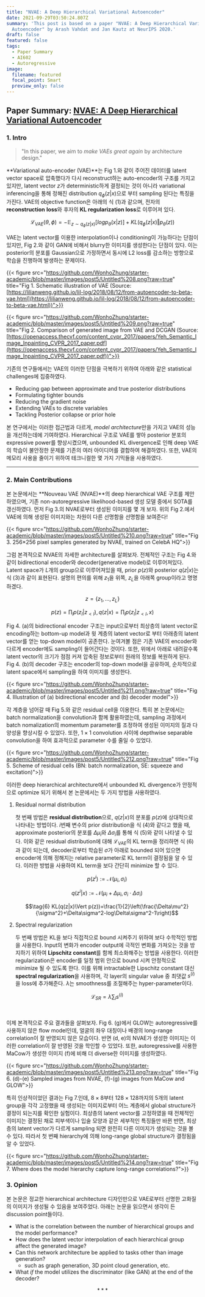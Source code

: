 ```yaml
---
title: "NVAE: A Deep Hierarchical Variational Autoencoder"
date: 2021-09-29T03:50:24.807Z
summary: 'This post is based on a paper "NVAE: A Deep Hierarchical Variational
  Autoencoder" by Arash Vahdat and Jan Kautz at NeurIPS 2020.'
draft: false
featured: false
tags:
  - Paper Summary
  - AI602
  - Autoregressive
image:
  filename: featured
  focal_point: Smart
  preview_only: false
---
```

## Paper Summary: [NVAE: A Deep Hierarchical Variational Autoencoder](https://arxiv.org/pdf/2007.03898v1.pdf)

### 1. Intro

  > "In this paper, we aim to *make VAEs great again* by architecture design." 
    
 **Variational auto-encoder (VAE)**는 Fig 1.와 같이 주어진 데이터를 latent vector space로 압축했다가 다시 reconstruct하는 auto-encoder의 구조를 가지고 있지만, latent vector $z$가 deterministic하게 결정되는 것이 아니라 variational inferencing을 통해 정해진 distribution $q_\phi (z|x)$으로 부터 sampling 된다는 특징을 가진다. VAE의 objective function은 아래의 식 (1)과 같으며, 전자의 **reconstruction** **loss**와 후자의 **KL regularization loss**로 이루어져 있다.
    
 $$\tag{1} \mathcal{L}_{VAE}(\theta,\phi)=-\mathbb{E}_{z\sim q_\phi (z|x)}[logp_\theta (x|z)]+KL(q_\phi (z|x)\Vert p_\theta (z))$$
    
 VAE는 latent vector를 이용한 interpolation이나 conditioning이 가능하다는 단점이 있지만, Fig 2.와 같이 GAN에 비해서 blurry한 이미지를 생성한다는 단점이 있다. 이는 posterior의 분포를 Gaussian으로 가정하면서 동시에 L2 loss를 감소하는 방향으로 학습을 진행하여 발생하는 문제이다.
    
 {{< figure src="https://github.com/WonhoZhung/starter-academic/blob/master/images/post5/Untitled%208.png?raw=true" title="Fig 1. Schematic illustration of VAE (Source: [https://lilianweng.github.io/lil-log/2018/08/12/from-autoencoder-to-beta-vae.html](https://lilianweng.github.io/lil-log/2018/08/12/from-autoencoder-to-beta-vae.html))">}}
    
 {{< figure src="https://github.com/WonhoZhung/starter-academic/blob/master/images/post5/Untitled%209.png?raw=true" title="Fig 2. Comparison of generated image from VAE and DCGAN (Source: [https://openaccess.thecvf.com/content_cvpr_2017/papers/Yeh_Semantic_Image_Inpainting_CVPR_2017_paper.pdf](https://openaccess.thecvf.com/content_cvpr_2017/papers/Yeh_Semantic_Image_Inpainting_CVPR_2017_paper.pdf))">}}
    
 기존의 연구들에서는 VAE의 이러한 단점을 극복하기 위하여 아래와 같은 statistical challenges에 집중하였다. 
    
 - Reducing gap between approximate and true posterior distributions
 - Formulating tighter bounds
 - Reducing the gradient noise
 - Extending VAEs to discrete variables
 - Tackling Posterior collapse or prior hole
    
 본 연구에서는 이러한 접근법과 다르게, *model architecture*만을 가지고 VAE의 성능을 개선하는데에 기여하였다. Hierarchical 구조로 VAE를 쌓아 posterior 분포의 expressive power를 향상시켰으며, unbounded KL divergence로 인해 deep VAE의 학습이 불안정한 문제를 기존의 여러 아이디어를 결합하여 해결하였다. 또한, VAE의 메모리 사용을 줄이기 위하여 테크니컬한 몇 가지 기믹들을 사용하였다.
    

---                       

### 2. Main Contributions

본 논문에서는 **Nouveau VAE (NVAE)**의 deep hierarchical VAE 구조를 제안하였으며, 기존 non-autoregressive likelihood-based 생성 모델 중에서 SOTA를 갱신하였다. 먼저 Fig 3.의 NVAE로부터 생성된 이미지를 몇 개 보자. 위의 Fig 2.에서 VAE에 의해 생성된 이미지와는 차원이 다른 선명함을 선명함을 보여준다! 
    
 {{< figure src="https://github.com/WonhoZhung/starter-academic/blob/master/images/post5/Untitled%210.png?raw=true" title="Fig 3. 256×256 pixel samples generated by NVAE, trained on CelebA HQ">}}
    
 그럼 본격적으로 NVAE의 자세한 architecture를 살펴보자. 전체적인 구조는 Fig 4.와 같이 bidirectional encoder와 decoder(generative model)로 이루어져있다. Latent space가 $L$개의 group으로 이루어져있을 때, prior $p(z)$와 posterior $q(z|x)$는 식 (3)과 같이 표현된다. 설명의 편의를 위해 $z_1$을 위쪽, $z_L$을 아래쪽 group이라고 명명하겠다.
    
 $$\tag{2} z=\{z_1,...,z_L\}$$
    
 $$\tag{3}p(z)=\prod_l p(z_l|z_{<l}),q(z|x)=\prod_l p(z_l|z_{<l},x)$$
    
 Fig 4. (a)의 bidirectional encoder 구조는 input으로부터 최상층의 latent vector로 encoding하는 bottom-up model과 윗 계층의 latent vector로 부터 아래층의 latent vector를 얻는 top-down model이 공존한다. 눈여겨볼 점은 기존 VAE의 encoder와 다르게 encoder에도 sampling이 들어간다는 것이다. 또한, 위에서 아래로 내려갈수록 latent vector의 크기가 점점 커져 압축된 정보로부터 원래의 정보를 복원하게 된다. Fig 4. (b)의 decoder 구조는 encoder의 top-down model을 공유하여, 순차적으로 latent space에서 sampling을 하여 이미지를 생성한다.
    
 {{< figure src="https://github.com/WonhoZhung/starter-academic/blob/master/images/post5/Untitled%211.png?raw=true" title="Fig 4. Illustration of (a) bidirectional encoder and (b) decoder model">}}
    
 각 계층을 넘어갈 때 Fig 5.와 같은 residual cell을 이용한다. 특히 본 논문에서는 batch normalization을 convolution과 함께 활용하였는데, sampling 과정에서 batch nomalization의 momentum parameter를 조정하여 생성된 이미지의 질과 다양성을 향상시킬 수 있었다. 또한, $1\times 1$ convolution 사이에 depthwise separable convolution을 하여 효과적으로 parameter 수를 줄일 수 있었다.
    
{{< figure src="https://github.com/WonhoZhung/starter-academic/blob/master/images/post5/Untitled%212.png?raw=true" title="Fig 5. Scheme of residual cells (BN: batch normalization, SE: squeeze and excitation)">}}
    
 이러한 deep hierarchical architecture에서 unbounded KL divergence가 안정적으로 optimize 되기 위해서 본 논문에서는 두 가지 방법을 사용하였다.
    
 1. Residual normal distribution
        
      첫 번째 방법은 **residual distribution**으로, $q(z|x)$의 분포를 $p(z)$에 상대적으로 나타내는 방법이다. $i$번째 변수의 prior distribution을 식 (4)와 같다고 했을 때, approximate posterior의 분포를 $\Delta\mu_i$와 $\Delta\sigma_i$를 통해 식 (5)와 같이 나타낼 수 있다. 이와 같은 residual distribution에 대해 $\mathcal{L}_{VAE}$의 KL term을 정리하면 식 (6)과 같이 되는데, decoder로부터 학습된 $\sigma$가 아래로 bounded 되어 있으면 encoder에 의해 정해지는 relative parameter로 KL term이 결정됨을 알 수 있다. 이러한 방법을 사용하여 KL term을 보다 간단히 minimize 할 수 있다. 
        
      $$\tag{4} p(z^i):=\mathcal{N}(\mu_i,\sigma_i)$$
        
      $$\tag{5} q(z^i|x):=\mathcal{N}(\mu_i+\Delta\mu_i,\sigma_i\cdot\Delta\sigma_i)$$
        
      $$\tag{6} KL(q(z|x)\Vert p(z))=\frac{1}{2}\left(\frac{\Delta\mu^2}{\sigma^2}+\Delta\sigma^2-log\Delta\sigma^2-1\right)$$
        
 
2. Spectral regularization
        
      두 번째 방법은 KL을 보다 직접적으로 bound 시켜주기 위하여 보다 수학적인 방법을 사용한다. Input의 변화가 encoder output에 극적인 변화를 가져오는 것을 방지하기 위하여 **Lipschitz constant**를 함께 최소화해주는 방법을 사용한다. 이러한 regularization은 encoder를 일정 범위 안으로 bound 시켜 안정적으로 minimize 될 수 있도록 한다. 이를 위해 intractable한 Lipschitz constant 대신 **spectral regularization**을 사용하며, 각 layer의 singular value 중 최댓값 $s^{(i)}$을 loss에 추가해준다. $\lambda$는 smoothness를 조절해주는 hyper-parameter이다.
        
      $$\tag{7}\mathcal{L}_{SR}=\lambda\sum_i s^{(i)}$$
        
<br>    

 이제 본격적으로 주요 결과들을 살펴보자. Fig 6. (g)에서 GLOW는 autoregressive를 사용하지 않은 flow model인데, 얼굴의 좌우 대칭이나 배경의 long-range correlation이 잘 반영되지 않은 모습이다. 반면 (d, e)의 NVAE가 생성한 이미지는 이러한 correlation이 잘 반영된 것을 학인할 수 있었다. 또한, autoregressive를 사용한 MaCow가 생성한 이미지 (f)에 비해 더 diverse한 이미지를 생성하였다.
    
 {{< figure src="https://github.com/WonhoZhung/starter-academic/blob/master/images/post5/Untitled%213.png?raw=true" title="Fig 6. (d)-(e) Sampled images from NVAE, (f)-(g) images from MaCow and GLOW">}}
    
 특히 인상적이었던 결과는 Fig 7.인데, $8\times 8$부터 $128\times 128$까지의 5개의 latent group을 각각 고정했을 때 생성되는 이미지로부터 어느 계층에서 global structure가 결정이 되는지를 확인한 실험이다. 최상층의 latent vector를 고정하였을 때 전체적인 이미지는 결정된 채로 피부색이나 입술 모양과 같은 세부적인 특징들만 바뀐 반면, 최상층의 latent vector가 다르게 sampling 되면 완전히 다른 이미지가 생성되는 것을 볼 수 있다. 따라서 첫 번째 hierarchy에 의해 long-range global structure가 결정됨을 알 수 있었다.
    
  {{< figure src="https://github.com/WonhoZhung/starter-academic/blob/master/images/post5/Untitled%214.png?raw=true" title="Fig 7. Where does the model hierarchy capture long-range correlations?">}}
    
### 3. Opinion

본 논문은 정교한 hierarchical architecture 디자인만으로 VAE로부터 선명한 고화질의 이미지가 생성될 수 있음을 보여주었다. 아래는 논문을 읽으면서 생각이 든 discussion point들이다. 
    
 - What is the correlation between the number of hierarchical groups and the model performance?
 - How does the latent vector interpolation of each hierarchical group affect the generated image?
 - Can this network architecture be applied to tasks other than image generation?
      - such as graph generation, 3D point cloud generation, etc.
 - What *if* the model utilizes the discriminator (like GAN) at the end of the decoder?

$$***$$